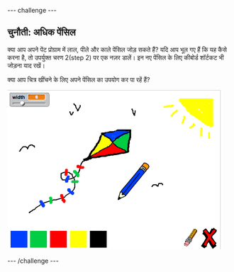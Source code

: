 \--- challenge \---

## चुनौती: अधिक पेंसिल

क्या आप अपने पेंट प्रोग्राम में लाल, पीले और काले पेंसिल जोड़ सकते हैं? यदि आप भूल गए हैं कि यह कैसे करना है, तो उपर्युक्त चरण 2(step 2) पर एक नज़र डालें। इन नए पेंसिल के लिए कीबोर्ड शॉर्टकट भी जोड़ना याद रखें।

क्या आप चित्र खींचने के लिए अपने पेंसिल का उपयोग कर पा रहें हैं?

![screenshot](images/paint-final.png)

\--- /challenge \---